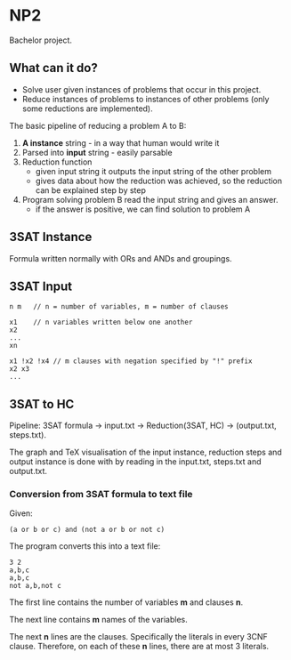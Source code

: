 # NP2

Bachelor project.

## What can it do?

- Solve user given instances of problems that occur in this project.
- Reduce instances of problems to instances of other problems (only some reductions are implemented).

The basic pipeline of reducing a problem A to B:

1. **A instance** string - in a way that human would write it
2. Parsed into **input** string - easily parsable
3. Reduction function 
    - given input string it outputs the input string of the other problem
    - gives data about how the reduction was achieved, so the reduction can be explained step by step
4. Program solving problem B read the input string and gives an answer.
    - if the answer is positive, we can find solution to problem A

## 3SAT Instance

Formula written normally with ORs and ANDs and groupings.

## 3SAT Input

```
n m   // n = number of variables, m = number of clauses

x1    // n variables written below one another
x2
...
xn

x1 !x2 !x4 // m clauses with negation specified by "!" prefix
x2 x3
...
```

## 3SAT to HC

Pipeline: 3SAT formula -> input.txt -> Reduction(3SAT, HC) -> (output.txt, steps.txt).

The graph and TeX visualisation of the input instance, reduction steps and output instance
is done with by reading in the input.txt, steps.txt and output.txt.

### Conversion from 3SAT formula to text file

Given:

```
(a or b or c) and (not a or b or not c)
```

The program converts this into a text file:

```
3 2
a,b,c
a,b,c
not a,b,not c
```

The first line contains the number of variables **m** and clauses **n**.

The next line contains **m** names of the variables.

The next **n** lines are the clauses. Specifically the literals in every 3CNF clause.
Therefore, on each of these **n** lines, there are at most 3 literals.

